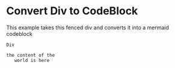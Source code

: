 # Convert Div to CodeBlock

This example takes this fenced div and converts it into a mermaid
codeblock

``` mermaid
Div
```

``` shell
the content of the
   world is here
```
